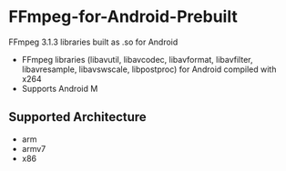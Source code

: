 # FFmpeg-for-Android-Prebuilt
FFmpeg 3.1.3 libraries built as .so for Android

* FFmpeg libraries (libavutil, libavcodec, libavformat, libavfilter, libavresample, libavswscale, libpostproc) for Android compiled with x264
* Supports Android M

Supported Architecture
----
* arm
* armv7
* x86
